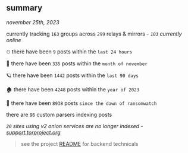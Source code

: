 
## summary
_november 25th, 2023_

currently tracking `163` groups across `299` relays & mirrors - _`103` currently online_

⏲ there have been `9` posts within the `last 24 hours`

🦈 there have been `335` posts within the `month of november`

🪐 there have been `1442` posts within the `last 90 days`

🏚 there have been `4248` posts within the `year of 2023`

🦕 there have been `8938` posts `since the dawn of ransomwatch`

there are `96` custom parsers indexing posts

_`20` sites using v2 onion services are no longer indexed - [support.torproject.org](https://support.torproject.org/onionservices/v2-deprecation/)_

> see the project [README](https://github.com/joshhighet/ransomwatch#ransomwatch--) for backend technicals

